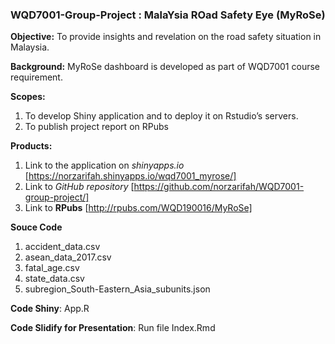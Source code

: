 ### WQD7001-Group-Project : MalaYsia ROad Safety Eye (MyRoSe)

**Objective:** To provide insights and revelation on the road safety situation in Malaysia.

**Background:** MyRoSe dashboard is developed as part of WQD7001 course requirement. 

**Scopes:**
1. To develop Shiny application and to deploy it on Rstudio’s servers.
2. To publish project report on RPubs

**Products:**
1. Link to the application on *shinyapps.io* [https://norzarifah.shinyapps.io/wqd7001_myrose/]
2. Link to *GitHub repository* [https://github.com/norzarifah/WQD7001-group-project/] 
3. Link to **RPubs** [http://rpubs.com/WQD190016/MyRoSe]

**Souce Code**
1. accident_data.csv
2. asean_data_2017.csv
3. fatal_age.csv
4. state_data.csv
5. subregion_South-Eastern_Asia_subunits.json

**Code Shiny**: App.R

**Code Slidify for Presentation**: Run file Index.Rmd



